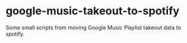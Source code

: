# google-music-takeout-to-spotify
Some small scripts from moving Google Music Playlist takeout data to spotify.
